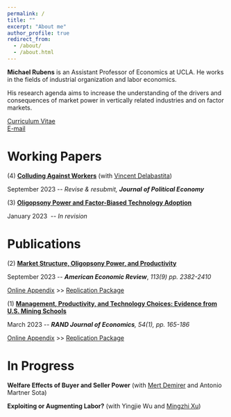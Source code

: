 ```yaml
---
permalink: /
title: ""
excerpt: "About me"
author_profile: true
redirect_from: 
  - /about/
  - /about.html
---
```

**Michael Rubens** is an Assistant Professor of Economics at UCLA. He works in the fields of industrial organization and labor economics. 

His research agenda aims to increase the understanding of the drivers and consequences of market power in vertically related industries and on factor markets.  

[Curriculum Vitae](/files/cv_michaelrubens.pdf)  
[E-mail](mailto:rubens@econ.ucla.edu)

Working Papers
======

(4) **[Colluding Against Workers](/files/delabastita_rubens_sept2023.pdf)**  (with [Vincent Delabastita](https://sites.google.com/view/vincentdelabastita/home))

September 2023  --  _Revise & resubmit, **Journal of Political Economy**_

(3) **[Oligopsony Power and Factor-Biased Technology Adoption](/files/Techadoption_paper.pdf)**

January 2023   -- _In revision_


Publications
======

(2) **[Market Structure, Oligopsony Power, and Productivity](/files/AER_2021_0383_main.pdf)**

September 2023  --  _**American Economic Review**_, _113(9) pp. 2382-2410_

[Online Appendix](/files/AER_2021_0383_appendix.pdf)  >>   [Replication Package](https://www.openicpsr.org/openicpsr/project/186041/version/V1/view) 


(1) **[Management, Productivity, and Technology Choices: Evidence from U.S. Mining Schools](https://onlinelibrary.wiley.com/doi/10.1111/1756-2171.12434)**

March 2023 -- _**RAND Journal of Economics**, 54(1), pp. 165-186_

[Online Appendix](/files/mining_schools_online_appendix.pdf) >>  [Replication Package](https://github.com/michaelrubens/miningschools)



In Progress
======

**Welfare Effects of Buyer and Seller Power** (with [Mert Demirer](https://www.mertdemirer.com/) and Antonio Martner Sota)

**Exploiting or Augmenting Labor?** (with Yingjie Wu and [Mingzhi Xu](https://www.mingzhixu.com/))
